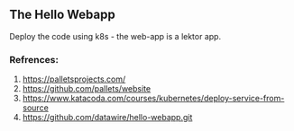 ## The Hello Webapp
Deploy the code using k8s - the web-app is a lektor app.
### Refrences:
1. https://palletsprojects.com/
2. https://github.com/pallets/website
3. https://www.katacoda.com/courses/kubernetes/deploy-service-from-source
4. https://github.com/datawire/hello-webapp.git

